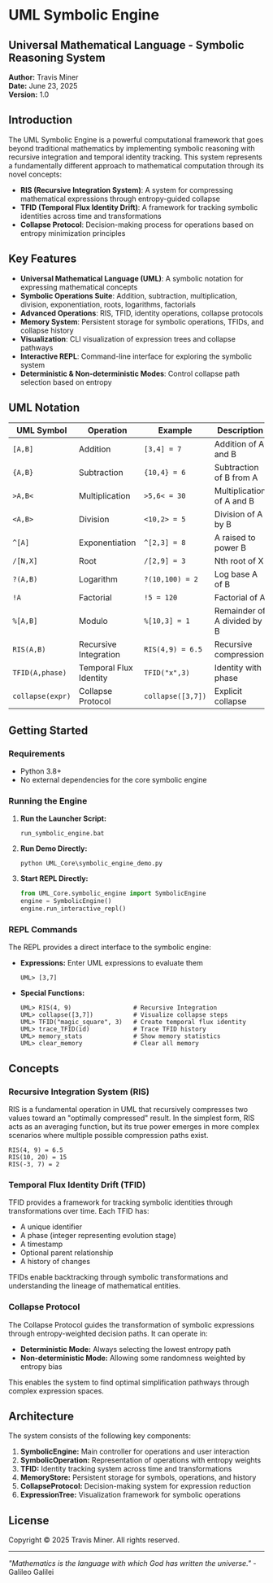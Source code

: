 # UML Symbolic Engine

## Universal Mathematical Language - Symbolic Reasoning System

**Author:** Travis Miner  
**Date:** June 23, 2025  
**Version:** 1.0

## Introduction

The UML Symbolic Engine is a powerful computational framework that goes beyond traditional mathematics by implementing symbolic reasoning with recursive integration and temporal identity tracking. This system represents a fundamentally different approach to mathematical computation through its novel concepts:

- **RIS (Recursive Integration System)**: A system for compressing mathematical expressions through entropy-guided collapse
- **TFID (Temporal Flux Identity Drift)**: A framework for tracking symbolic identities across time and transformations
- **Collapse Protocol**: Decision-making process for operations based on entropy minimization principles

## Key Features

- **Universal Mathematical Language (UML)**: A symbolic notation for expressing mathematical concepts
- **Symbolic Operations Suite**: Addition, subtraction, multiplication, division, exponentiation, roots, logarithms, factorials
- **Advanced Operations**: RIS, TFID, identity operations, collapse protocols
- **Memory System**: Persistent storage for symbolic operations, TFIDs, and collapse history
- **Visualization**: CLI visualization of expression trees and collapse pathways
- **Interactive REPL**: Command-line interface for exploring the symbolic system
- **Deterministic & Non-deterministic Modes**: Control collapse path selection based on entropy

## UML Notation

| UML Symbol | Operation | Example | Description |
|------------|-----------|---------|-------------|
| `[A,B]` | Addition | `[3,4] = 7` | Addition of A and B |
| `{A,B}` | Subtraction | `{10,4} = 6` | Subtraction of B from A |
| `>A,B<` | Multiplication | `>5,6< = 30` | Multiplication of A and B |
| `<A,B>` | Division | `<10,2> = 5` | Division of A by B |
| `^[A]` | Exponentiation | `^[2,3] = 8` | A raised to power B |
| `/[N,X]` | Root | `/[2,9] = 3` | Nth root of X |
| `?(A,B)` | Logarithm | `?(10,100) = 2` | Log base A of B |
| `!A` | Factorial | `!5 = 120` | Factorial of A |
| `%[A,B]` | Modulo | `%[10,3] = 1` | Remainder of A divided by B |
| `RIS(A,B)` | Recursive Integration | `RIS(4,9) = 6.5` | Recursive compression |
| `TFID(A,phase)` | Temporal Flux Identity | `TFID("x",3)` | Identity with phase |
| `collapse(expr)` | Collapse Protocol | `collapse([3,7])` | Explicit collapse |

## Getting Started

### Requirements

- Python 3.8+
- No external dependencies for the core symbolic engine

### Running the Engine

1. **Run the Launcher Script:**
   ```
   run_symbolic_engine.bat
   ```

2. **Run Demo Directly:**
   ```
   python UML_Core\symbolic_engine_demo.py
   ```

3. **Start REPL Directly:**
   ```python
   from UML_Core.symbolic_engine import SymbolicEngine
   engine = SymbolicEngine()
   engine.run_interactive_repl()
   ```

### REPL Commands

The REPL provides a direct interface to the symbolic engine:

- **Expressions:** Enter UML expressions to evaluate them
  ```
  UML> [3,7]
  ```

- **Special Functions:**
  ```
  UML> RIS(4, 9)                 # Recursive Integration
  UML> collapse([3,7])           # Visualize collapse steps
  UML> TFID("magic_square", 3)   # Create temporal flux identity
  UML> trace_TFID(id)            # Trace TFID history
  UML> memory_stats              # Show memory statistics
  UML> clear_memory              # Clear all memory
  ```

## Concepts

### Recursive Integration System (RIS)

RIS is a fundamental operation in UML that recursively compresses two values toward an "optimally compressed" result. In the simplest form, RIS acts as an averaging function, but its true power emerges in more complex scenarios where multiple possible compression paths exist.

```
RIS(4, 9) = 6.5
RIS(10, 20) = 15
RIS(-3, 7) = 2
```

### Temporal Flux Identity Drift (TFID)

TFID provides a framework for tracking symbolic identities through transformations over time. Each TFID has:

- A unique identifier
- A phase (integer representing evolution stage)
- A timestamp
- Optional parent relationship
- A history of changes

TFIDs enable backtracking through symbolic transformations and understanding the lineage of mathematical entities.

### Collapse Protocol

The Collapse Protocol guides the transformation of symbolic expressions through entropy-weighted decision paths. It can operate in:

- **Deterministic Mode:** Always selecting the lowest entropy path
- **Non-deterministic Mode:** Allowing some randomness weighted by entropy bias

This enables the system to find optimal simplification pathways through complex expression spaces.

## Architecture

The system consists of the following key components:

1. **SymbolicEngine:** Main controller for operations and user interaction
2. **SymbolicOperation:** Representation of operations with entropy weights
3. **TFID:** Identity tracking system across time and transformations
4. **MemoryStore:** Persistent storage for symbols, operations, and history
5. **CollapseProtocol:** Decision-making system for expression reduction
6. **ExpressionTree:** Visualization framework for symbolic operations

## License

Copyright © 2025 Travis Miner. All rights reserved.

---

*"Mathematics is the language with which God has written the universe."* - Galileo Galilei
